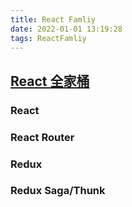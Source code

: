 ```yaml
---
title: React Famliy
date: 2022-01-01 13:19:28
tags: ReactFamliy
---
```


## [React 全家桶](https://segmentfault.com/a/1190000017945643)

### React

### React Router

### Redux

### Redux Saga/Thunk
